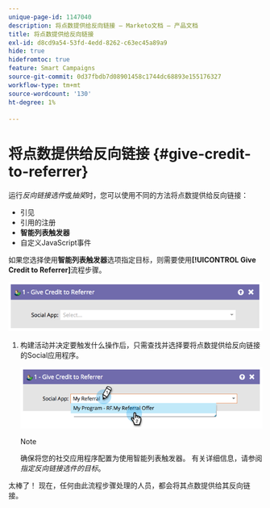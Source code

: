 ```yaml
---
unique-page-id: 1147040
description: 将点数提供给反向链接 — Marketo文档 — 产品文档
title: 将点数提供给反向链接
exl-id: d8cd9a54-53fd-4edd-8262-c63ec45a89a9
hide: true
hidefromtoc: true
feature: Smart Campaigns
source-git-commit: 0d37fbdb7d08901458c1744dc68893e155176327
workflow-type: tm+mt
source-wordcount: '130'
ht-degree: 1%

---
```


# 将点数提供给反向链接 {#give-credit-to-referrer}

运行&#x200B;_反向链接选件_&#x200B;或&#x200B;_抽奖_&#x200B;时，您可以使用不同的方法将点数提供给反向链接：

* 引见
* 引用的注册
* **智能列表触发器**
* 自定义JavaScript事件

如果您选择使用&#x200B;**智能列表触发器**&#x200B;选项指定目标，则需要使用&#x200B;**[!UICONTROL Give Credit to Referrer]**&#x200B;流程步骤。

![](assets/give-credit-to-referrer-1.png)

1. 构建活动并决定要触发什么操作后，只需查找并选择要将点数提供给反向链接的Social应用程序。

   ![](assets/give-credit-to-referrer-2.png)

   >[!NOTE]
   >
   >确保将您的社交应用程序配置为使用智能列表触发器。 有关详细信息，请参阅&#x200B;_指定反向链接选件的目标_。

太棒了！ 现在，任何由此流程步骤处理的人员，都会将其点数提供给其反向链接。
